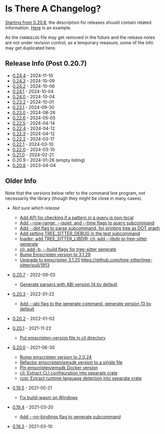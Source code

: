 # Is There A Changelog?

[Starting from
0.20.8](https://github.com/tree-sitter/tree-sitter/discussions/1031#discussioncomment-5639228),
the description for releases should contain related information.
[Here](https://github.com/tree-sitter/tree-sitter/releases/tag/v0.20.8)
is an example.

As the `CHANGELOG` file may get removed in the future and the release
notes are not under revision control, as a temporary measure, some of
the info may get duplicated here.

## Release Info (Post 0.20.7)

* [0.24.4](release-notes/0.24.4.md) - 2024-11-10
* [0.24.3](release-notes/0.24.3.md) - 2024-10-09
* [0.24.2](release-notes/0.24.2.md) - 2024-10-06
* [0.24.1](release-notes/0.24.1.md) - 2024-10-04
* [0.24.0](release-notes/0.24.0.md) - 2024-10-04
* [0.23.2](release-notes/0.23.2.md) - 2024-10-01
* [0.23.1](release-notes/0.23.1.md) - 2024-09-30
* [0.23.0](release-notes/0.23.0.md) - 2024-08-26
* [0.22.6](release-notes/0.22.6.md) - 2024-05-05
* [0.22.5](release-notes/0.22.5.md) - 2024-04-14
* [0.22.4](release-notes/0.22.4.md) - 2024-04-12
* [0.22.3](release-notes/0.22.3.md) - 2024-04-12
* [0.22.2](release-notes/0.22.2.md) - 2024-03-17
* [0.22.1](release-notes/0.22.1.md) - 2024-03-10
* [0.22.0](release-notes/0.22.0.md) - 2024-03-10
* [0.21.0](release-notes/0.21.0.md) - 2024-02-21
* 0.20.9 - 2024-01-26 (empty listing)
* [0.20.8](release-notes/0.20.8.md) - 2023-04-04

## Older Info

Note that the versions below refer to the command line program, not
necessarily the library (though they might be close in many cases).

* _Not sure which release_
  * [Add API for checking if a pattern in a query is
    non-local](https://github.com/tree-sitter/tree-sitter/commit/837899e456202c6d112679c03e7e989451973a6d)
  * [Add --row-range, --quiet, and --time flags to query
    subcommand](https://github.com/tree-sitter/tree-sitter/commit/ff2436a6f8639b290e4395ca2b44491472647a2b)
  * [Add --dot flag to parse subcommand, for printing tree as DOT
    graph](https://github.com/tree-sitter/tree-sitter/commit/97fd990822deeb3c288f4999a8410fba69f230b6)
  * [Add setting TREE_SITTER_DEBUG in the test
    subcommand](https://github.com/tree-sitter/tree-sitter/commit/c7d431b53ed6e7b08d73d237cba960da1d437e62)
  * [loader: add TREE_SITTER_LIBDIR; cli: add --libdir to tree-sitter
    generate](https://github.com/tree-sitter/tree-sitter/commit/108d0ecede9312e88ac12475ffac62af9fba5dbf)
  * [cli: add -b, --build flags for tree-sitter
    generate](https://github.com/tree-sitter/tree-sitter/commit/5088781ef965c5cd7187c5308e3cb45f8f892860)
  * [Bump Emscripten version to
    3.1.29](https://github.com/tree-sitter/tree-sitter/commit/88fe1d00c42760beda7cc01f5259da3d7fc5265e)
  * [Upgrade to emscripten
3.1.25](https://github.com/tree-sitter/tree-sitter/commit/1f36bf091e1faaec5d9282f47c9dab00f7435e06)
https://github.com/tree-sitter/tree-sitter/pull/1913

* [0.20.7](https://github.com/tree-sitter/tree-sitter/commit/b268e412ad4848380166af153300464e5a1cf83f) - 2022-09-03
  * [Generate parsers with ABI version 14 by
    default](https://github.com/tree-sitter/tree-sitter/commit/e2fe380a08408ff42eada21f8723f653e6da6606)

* [0.20.3](https://github.com/tree-sitter/tree-sitter/commit/3ff5c19403ccb8e6139a048b3257302a8da6139e) - 2022-01-22
  * [Add --abi flag to the generate command, generate version 13 by
    default](https://github.com/tree-sitter/tree-sitter/pull/1599/commits/516fd6f6def1615cb5dc004ab41c348c7de6d182)

* [0.20.2](https://github.com/tree-sitter/tree-sitter/commit/4ee52ee99e63f32e7307705e4cbb85c28aacb412) - 2022-01-02

* [0.20.1](https://github.com/tree-sitter/tree-sitter/commit/062421dece3315bd6f228ad6d468cba083d0a2d5) - 2021-11-22
  * [Put emscripten-version file in cli
    directory](https://github.com/tree-sitter/tree-sitter/commit/4d64c2b939d4bb1074b5ae5631cf2616368f78d8)

* [0.20.0](https://github.com/tree-sitter/tree-sitter/commit/e85a279cf29da1b08648e27214dda20a841e57c8) - 2021-06-30
  * [Bump emscripten version to
    2.0.24](https://github.com/tree-sitter/tree-sitter/commit/a286f831c749d1cb00d577cceb19d28c9d0f3338)
  * [Refactor emscripten/emsdk version to a single
    file](https://github.com/tree-sitter/tree-sitter/commit/b14ea51e3df4f5614d8913513a4d1eed8be07d71)
  * [Pin emscripten/emsdk Docker version
    ](https://github.com/tree-sitter/tree-sitter/commit/725f3f7f2b7da6f71fb4254445bc300ba7681025)
  * [cli: Extract CLI configuration into separate
    crate](https://github.com/tree-sitter/tree-sitter/pull/1157)
  * [rust: Extract runtime language detection into separate
    crate](https://github.com/tree-sitter/tree-sitter/commit/66c30648c2c6f1bfe76c0763dc712f29d4b2a1a0)

* [0.19.5](https://github.com/tree-sitter/tree-sitter/commit/8d8690538ef0029885c7ef1f163b0e32f256a5aa) - 2021-05-21
  * [Fix build-wasm on
    Windows](https://github.com/tree-sitter/tree-sitter/commit/919eab023f4bd7ea78eca06adea3b8de5b388d8e)

* [0.19.4](https://github.com/tree-sitter/tree-sitter/commit/56c7c6b39d908c2df059e2c7f75860f819010671) - 2021-03-20
  * [Add --no-bindings flag to generate
    subcommand](https://github.com/tree-sitter/tree-sitter/commit/8e894ff3f1898fcaa09ae125bbd5fde8467aea42)

* [0.19.3](https://github.com/tree-sitter/tree-sitter/commit/24785cdb39ad2740ca33c111490984333787f5d3) - 2021-03-10
